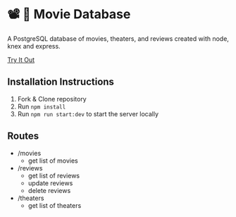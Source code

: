 # 📽️ 🍿 Movie Database

A PostgreSQL database of movies, theaters, and reviews created with node, knex and express.

[Try It Out](https://nameless-bayou-69619.herokuapp.com/https://nameless-bayou-69619.herokuapp.com/)

## Installation Instructions
1. Fork & Clone repository
2. Run `npm install`
3. Run `npm run start:dev` to start the server locally

## Routes
- /movies
  - get list of movies
- /reviews
  -  get list of reviews
  -  update reviews
  -  delete reviews
- /theaters
  - get list of theaters
